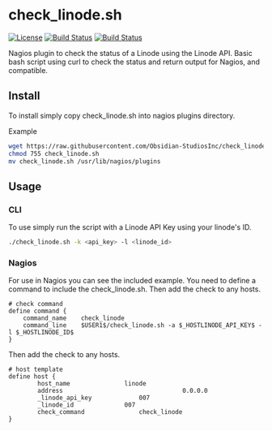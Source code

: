 # check_linode.sh
[![License](https://img.shields.io/badge/license-MIT-blue.svg?style=plastic)](https://github.com/Obsidian-StudiosInc/check_linode/blob/master/LICENSE)
[![Build Status](https://img.shields.io/travis/Obsidian-StudiosInc/check_linode/master.svg?style=plastic)](https://travis-ci.org/Obsidian-StudiosInc/check_linode)
[![Build Status](https://img.shields.io/shippable/5840e5c204d5ee0f002033e7/master.svg?style=plastic)](https://app.shippable.com/projects/5840e5c204d5ee0f002033e7/)

Nagios plugin to check the status of a Linode using the Linode API. 
Basic bash script using curl to check the status and return output for 
Nagios, and compatible.

## Install
To install simply copy check_linode.sh into nagios plugins directory.

Example
```bash
wget https://raw.githubusercontent.com/Obsidian-StudiosInc/check_linode/master/check_linode.sh
chmod 755 check_linode.sh
mv check_linode.sh /usr/lib/nagios/plugins
```

## Usage

### CLI
To use simply run the script with a Linode API Key using your 
linode's ID.

```bash
./check_linode.sh -k <api_key> -l <linode_id>
```

### Nagios
For use in Nagios you can see the included example. You need to define a 
command to include the check_linode.sh. Then add the check to any hosts.

```
# check command
define command {
	command_name	check_linode
	command_line	$USER1$/check_linode.sh -a $_HOSTLINODE_API_KEY$ -l $_HOSTLINODE_ID$
}
```

Then add the check to any hosts.

```
# host template
define host {
        host_name				linode
        address                                 0.0.0.0
        _linode_api_key				007
        _linode_id				007
        check_command				check_linode
}
```
